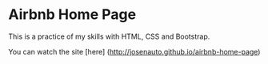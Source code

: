 # Airbnb Home Page

This is a practice of my skills with  HTML, CSS and Bootstrap.

You can watch the site [here] (http://josenauto.github.io/airbnb-home-page)

